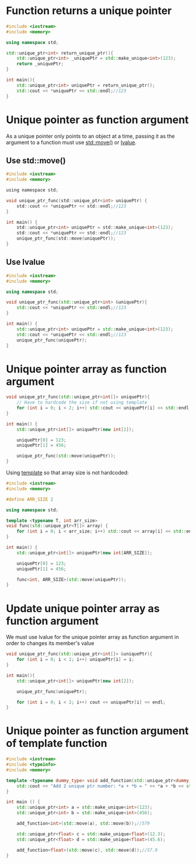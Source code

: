 # Function returns a unique pointer
```cpp
#include <iostream>
#include <memory>

using namespace std;

std::unique_ptr<int> return_unique_ptr(){
	std::unique_ptr<int> _uniquePtr = std::make_unique<int>(123);
	return _uniquePtr;
}

int main(){
	std::unique_ptr<int> uniquePtr = return_unique_ptr();
	std::cout << *uniquePtr << std::endl;//123
}
```
# Unique pointer as function argument

As a unique pointer only points to an object at a time, passing it as the argument to a function must use [std::move()](Fundamental%20concepts.md#using-stdmove-to-completely-move-value-from-2-unique-pointers) or [lvalue](../Reference/lvalue.md).

## Use std::move()

```c
#include <iostream>
#include <memory>

using namespace std;

void unique_ptr_func(std::unique_ptr<int> uniquePtr) {
    std::cout << *uniquePtr << std::endl;//123
}

int main() {
	std::unique_ptr<int> uniquePtr = std::make_unique<int>(123);
	std::cout << *uniquePtr << std::endl;//123
	unique_ptr_func(std::move(uniquePtr));
}
```
## Use lvalue
```cpp
#include <iostream>
#include <memory>

using namespace std;

void unique_ptr_func(std::unique_ptr<int> &uniquePtr){
    std::cout << *uniquePtr << std::endl;//123
}

int main() {
	std::unique_ptr<int> uniquePtr = std::make_unique<int>(123);
	std::cout << *uniquePtr << std::endl;//123
	unique_ptr_func(uniquePtr);
}
```
# Unique pointer array as function argument
```cpp
void unique_ptr_func(std::unique_ptr<int[]> uniquePtr){
	// Have to hardcode the size if not using template
	for (int i = 0; i < 2; i++) std::cout << uniquePtr[i] << std::endl;
}

int main() {
	std::unique_ptr<int[]> uniquePtr(new int[2]);

	uniquePtr[0] = 123;
	uniquePtr[1] = 456;

	unique_ptr_func(std::move(uniquePtr));
}
```
Using [template](https://github.com/TranPhucVinh/Cplusplus/blob/master/Introduction/Function/Template.md) so that array size is not hardcoded:
```cpp
#include <iostream>
#include <memory>

#define ARR_SIZE 2

using namespace std;

template <typename T, int arr_size>
void func(std::unique_ptr<T[]> array) {
    for (int i = 0; i < arr_size; i++) std::cout << array[i] << std::endl;
}

int main() {
	std::unique_ptr<int[]> uniquePtr(new int[ARR_SIZE]);

	uniquePtr[0] = 123;
	uniquePtr[1] = 456;

	func<int, ARR_SIZE>(std::move(uniquePtr));
}
```
# Update unique pointer array as function argument
We must use lvalue for the unique pointer array as function argument in order to changes its member's value
```cpp
void unique_ptr_func(std::unique_ptr<int[]> &uniquePtr){
	for (int i = 0; i < 2; i++) uniquePtr[i] = i;
}

int main(){
	std::unique_ptr<int[]> uniquePtr(new int[2]);

	unique_ptr_func(uniquePtr);

	for (int i = 0; i < 2; i++) cout << uniquePtr[i] << endl;
}
```
# Unique pointer as function argument of template function
```cpp
#include <iostream>
#include <typeinfo>
#include <memory>

template <typename dummy_type> void add_function(std::unique_ptr<dummy_type> a, std::unique_ptr<dummy_type> b){
    std::cout << "Add 2 unique ptr number: *a + *b = " << *a + *b << std::endl;
}

int main () {
	std::unique_ptr<int> a = std::make_unique<int>(123);
	std::unique_ptr<int> b = std::make_unique<int>(456);

    add_function<int>(std::move(a), std::move(b));//579

	std::unique_ptr<float> c = std::make_unique<float>(12.3);
	std::unique_ptr<float> d = std::make_unique<float>(45.6);

	add_function<float>(std::move(c), std::move(d));//57.9
}
```
